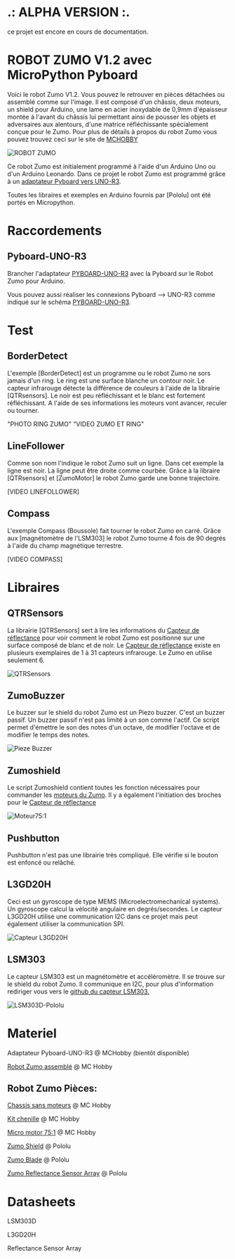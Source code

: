 # .: ALPHA VERSION :.
ce projet est encore en cours de documentation.

# ROBOT ZUMO V1.2 avec MicroPython Pyboard

Voici le robot Zumo V1.2. Vous pouvez le retrouver en pièces détachées ou assemblé comme sur l'image.
Il est composé d'un châssis, deux moteurs, un shield pour Arduino, une lame en acier inoxydable de 0,9mm d'épaisseur montée à l'avant du châssis lui permettant ainsi de pousser les objets et adversaires aux alentours, d'une matrice réfléchissante spécialement conçue pour le Zumo.
Pour plus de détails à propos du robot Zumo vous pouvez trouvez ceci sur le site de [MCHOBBY](https://shop.mchobby.be/fr/prototypage-robotique-roue/448-robot-zumo-pour-arduino-assemble-moteurs-3232100004481-pololu.html)

![ROBOT ZUMO](docs/_static/robotzumo.jpg)


Ce robot Zumo est initialement programmé à l'aide d'un Arduino Uno ou d'un Arduino Leonardo.
Dans ce projet le robot Zumo est programmé grâce à un [adaptateur Pyboard vers UNO-R3](https://github.com/mchobby/pyboard-driver/tree/master/UNO-R3).

Toutes les libraires et exemples en Arduino fournis par [Pololu] ont été portés en Micropython.


# Raccordements

## Pyboard-UNO-R3

Brancher l'adaptateur [PYBOARD-UNO-R3](https://github.com/mchobby/pyboard-driver/tree/master/UNO-R3) avec la Pyboard sur le Robot Zumo pour Arduino.

Vous pouvez aussi réaliser les connexions Pyboard --> UNO-R3 comme indiqué sur le schéma [PYBOARD-UNO-R3](https://github.com/mchobby/pyboard-driver/tree/master/UNO-R3).

# Test

## BorderDetect

L'exemple [BorderDetect] est un programme ou le robot Zumo ne sors jamais d'un ring. Le ring est une surface blanche un contour noir. Le capteur infrarouge détecte la différence de couleurs à l'aide de la librairie [QTRsensors]. Le noir est peu réfléchissant et le blanc est fortement réfléchissant. A l'aide de ses informations les moteurs vont avancer, reculer ou tourner.  

"PHOTO RING ZUMO"
"VIDEO ZUMO ET RING"

## LineFollower

Comme son nom l'indique le robot Zumo suit un ligne. Dans cet exemple la ligne est noir. La ligne peut être droite comme courbée.
Grâce à la libraire [QTRsensors] et [ZumoMotor] le robot Zumo garde une bonne trajectoire.

[VIDEO LINEFOLLOWER]

## Compass

L'exemple Compass (Boussole) fait tourner le robot Zumo en carré. Grâce aux [magnétomètre de l'LSM303] le robot Zumo tourne 4 fois de 90 degrés à l'aide du champ magnétique terrestre.

[VIDEO COMPASS]

# Libraires

## QTRSensors

La librairie [QTRSensors] sert à lire les informations du [Capteur de réflectance](https://www.pololu.com/product/1419/) pour voir comment le robot Zumo est positionné sur une surface composé de blanc et de noir.
Le [Capteur de réflectance](https://www.pololu.com/product/1419/) existe en plusieurs exemplaires de 1 à 31 capteurs infrarouge. Le Zumo en utilise seulement 6.

![QTRSensors ](docs/_static/QTRSensors.jpg)

## ZumoBuzzer

Le buzzer sur le shield du robot Zumo est un Piezo buzzer. C'est un buzzer passif. Un buzzer passif n'est pas limité à un son comme l'actif. Ce script permet d'émettre le son des notes d'un octave, de modifier l'octave et de modifier le temps des notes.

![Pieze Buzzer](https://tse4.mm.bing.net/th?id=OIP.gRXT9KY6YvMFjEQuCNrhJAHaFM&pid=Api&P=0&w=220&h=155)

## Zumoshield

Le script Zumoshield contient toutes les fonction nécessaires pour commander les [moteurs du Zumo](https://shop.mchobby.be/fr/moteurs-continu/431-micro-moteur-751-hp-axe-3mm-d-engrenage-metal-3232100004313-pololu.html?search_query=moteurs&results=168). Il y a également l'initiation des broches pour le [Capteur de réflectance](https://www.pololu.com/product/1419/)

![Moteur75:1](docs/_static/moteur75-1.jpg)
## Pushbutton

Pushbutton n'est pas une librairie très compliqué. Elle vérifie si le bouton est enfoncé ou relâché.

## L3GD20H
Ceci est un gyroscope de type MEMS (Microelectromechanical systems). Un gyroscope calcul la vélocité angulaire en degrés/secondes. Le capteur L3GD20H utilise une communication I2C dans ce projet mais peut également utiliser la communication SPI.

![Capteur L3GD20H](docs/_static/L3GD20H.jpg)


## LSM303
Le capteur LSM303 est un magnétomètre et accéléromètre. Il se trouve sur le shield du robot Zumo. Il communique en I2C, pour plus d'information rediriger vous vers le [github du capteur LSM303.](https://github.com/mchobby/esp8266-upy/tree/master/lsm303)

![LSM303D-Pololu](docs/_static/LSM303D-pololu.jpg)

# Materiel
Adaptateur Pyboard-UNO-R3 @ MCHobby (bientôt disponible)

[Robot Zumo assemblé](https://shop.mchobby.be/fr/prototypage-robotique-roue/448-robot-zumo-pour-arduino-assemble-moteurs-3232100004481-pololu.html?search_query=zumo&results=5) @ MC Hobby

## Robot Zumo Pièces:          

[Chassis sans moteurs](https://shop.mchobby.be/fr/prototypage-robotique-roue/447-zumo-kit-chassis-sans-moteur-3232100004474-pololu.html?search_query=zumo&results=5) @ MC Hobby

[Kit chenille](https://shop.mchobby.be/fr/prototypage-robotique-roue/435-kit-chenille-85mm-entre-axe-3232100004351-pololu.html?search_query=zumo&results=5) @ MC Hobby

[Micro motor 75:1](https://shop.mchobby.be/fr/moteurs-continu/431-micro-moteur-751-hp-axe-3mm-d-engrenage-metal-3232100004313-pololu.html?search_query=75%3A1&results=6)  @ MC Hobby

[Zumo Shield](https://www.pololu.com/product/2508) @ Pololu

[Zumo Blade](https://www.pololu.com/product/1410) @ Pololu

[Zumo Reflectance Sensor Array](https://www.pololu.com/product/1419/) @ Pololu

# Datasheets

LSM303D

L3GD20H

Reflectance Sensor Array
